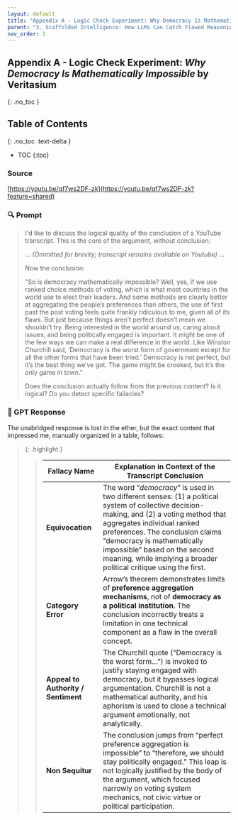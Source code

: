 ```yaml
---
layout: default
title: "Appendix A - Logic Check Experiment: Why Democracy Is Mathematically Impossible by Veritasium"
parent: "3. Scaffolded Intelligence: How LLMs Can Catch Flawed Reasoning"
nav_order: 1
---
```


## Appendix A - Logic Check Experiment: _Why Democracy Is Mathematically Impossible_ by Veritasium

{: .no_toc }

## Table of Contents

{: .no_toc .text-delta }

- TOC
{:toc}

### Source

[https://youtu.be/qf7ws2DF-zk](https://youtu.be/qf7ws2DF-zk?feature=shared)

### 🔍 Prompt

> I'd like to discuss the logical quality of the conclusion of a YouTube transcript. This is the core of the argument, without conclusion:
>
>...
>_(Ommitted for brevity; transcript remains available on Youtube)_
>...
>
>Now the conclusion:
>
> "So is democracy mathematically impossible? Well, yes, if we use ranked choice methods of voting, which is what most countries in the world use to elect their leaders. And some methods are clearly better at aggregating the people’s preferences than others, the use of first past the post voting feels quite frankly ridiculous to me, given all of its flaws. But just because things aren’t perfect doesn’t mean we shouldn’t try. Being interested in the world around us, caring about issues, and being politically engaged is important. It might be one of the few ways we can make a real difference in the world. Like Winston Churchill said, ‘Democracy is the worst form of government except for all the other forms that have been tried.’ Democracy is not perfect, but it’s the best thing we’ve got. The game might be crooked, but it’s the only game in town."
>
>
>Does the conclusion actually follow from the previous content? Is it logical? Do you detect specific fallacies?
>

### 🤖 GPT Response

The unabridged response is lost in the ether, but the exact content that impressed me, manually organized in a table, follows:

> {: .highlight }
>>
>>| Fallacy Name | **Explanation in Context of the Transcript Conclusion** |
>>| --- | --- |
>>| **Equivocation** | The word “*democracy*” is used in two different senses: (1) a political system of collective decision-making, and (2) a voting method that aggregates individual ranked preferences. The conclusion claims “democracy is mathematically impossible” based on the second meaning, while implying a broader political critique using the first. |
>>| **Category Error** | Arrow’s theorem demonstrates limits of **preference aggregation mechanisms**, not of **democracy as a political institution**. The conclusion incorrectly treats a limitation in one technical component as a flaw in the overall concept. |
>>| **Appeal to Authority / Sentiment** | The Churchill quote (“Democracy is the worst form…”) is invoked to justify staying engaged with democracy, but it bypasses logical argumentation. Churchill is not a mathematical authority, and his aphorism is used to close a technical argument emotionally, not analytically. |
>>| **Non Sequitur** | The conclusion jumps from “perfect preference aggregation is impossible” to “therefore, we should stay politically engaged.” This leap is not logically justified by the body of the argument, which focused narrowly on voting system mechanics, not civic virtue or political participation. |
